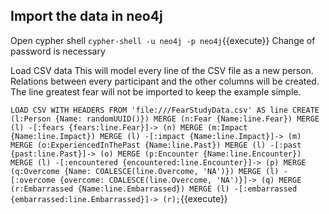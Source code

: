 ## Import the data in neo4j

Open cypher shell
`cypher-shell -u neo4j -p neo4j`{{execute}}
Change of password is necessary


Load CSV data
This will model every line of the CSV file as a new person. Relations between every participant and the other columns will be created.
The line greatest fear will not be imported to keep the example simple.

`LOAD CSV WITH HEADERS FROM 'file:///FearStudyData.csv' AS line CREATE (l:Person {Name: randomUUID()}) MERGE (n:Fear {Name:line.Fear}) MERGE (l) -[:fears {fears:line.Fear}]-> (n) MERGE (m:Impact {Name:line.Impact}) MERGE (l) -[:impact {Name:line.Impact}]-> (m) MERGE (o:ExperiencedInThePast {Name:line.Past}) MERGE (l) -[:past {past:line.Past}]-> (o) MERGE (p:Encounter {Name:line.Encounter}) MERGE (l) -[:encountered {encountered:line.Encounter}]-> (p) MERGE (q:Overcome {Name: COALESCE(line.Overcome, 'NA')}) MERGE (l) -[:overcome {overcome: COALESCE(line.Overcome, 'NA')}]-> (q) MERGE (r:Embarrassed {Name:line.Embarrassed}) MERGE (l) -[:embarrassed {embarrassed:line.Embarrassed}]-> (r);`{{execute}}
